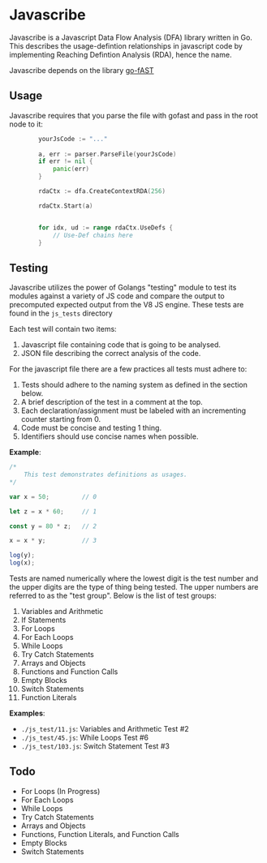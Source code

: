 # Javascribe
Javascribe is a Javascript Data Flow Analysis (DFA) library written in Go. This describes the usage-defintion relationships in javascript code by implementing Reaching Defintion Analysis (RDA), hence the name.

Javascribe depends on the library [go-fAST](https://github.com/t14raptor/go-fast/)

## Usage
Javascribe requires that you parse the file with gofast and pass in the root node to it:
```go
        yourJsCode := "..."
		
        a, err := parser.ParseFile(yourJsCode)
		if err != nil {
			panic(err)
		}

		rdaCtx := dfa.CreateContextRDA(256)

		rdaCtx.Start(a)


		for idx, ud := range rdaCtx.UseDefs {
			// Use-Def chains here
		}
```

## Testing
Javascribe utilizes the power of Golangs "testing" module to test its modules against a variety of JS code and compare the output to precomputed expected output from the V8 JS engine. These tests are found in the `js_tests` directory

Each test will contain two items:
1. Javascript file containing code that is going to be analysed.
2. JSON file describing the correct analysis of the code.

For the javascript file there are a few practices all tests must adhere to:
1. Tests should adhere to the naming system as defined in the section below.
2. A brief description of the test in a comment at the top.
3. Each declaration/assignment must be labeled with an incrementing counter starting from 0.
4. Code must be concise and testing 1 thing.
5. Identifiers should use concise names when possible.

**Example**:
```js
/*
    This test demonstrates definitions as usages.
*/

var x = 50;         // 0

let z = x * 60;     // 1

const y = 80 * z;   // 2

x = x * y;          // 3

log(y);
log(x);
```

Tests are named numerically where the lowest digit is the test number and the upper digits are the type of thing being tested. The upper numbers are referred to as the "test group". Below is the list of test groups:

01. Variables and Arithmetic
02. If Statements
03. For Loops
04. For Each Loops
05. While Loops
06. Try Catch Statements
07. Arrays and Objects
08. Functions and Function Calls
09. Empty Blocks
10. Switch Statements
11. Function Literals

**Examples**:
- `./js_test/11.js`: Variables and Arithmetic Test #2
- `./js_test/45.js`: While Loops Test #6
- `./js_test/103.js`: Switch Statement Test #3

## Todo
- For Loops (In Progress)
- For Each Loops
- While Loops
- Try Catch Statements
- Arrays and Objects
- Functions, Function Literals, and Function Calls
- Empty Blocks
- Switch Statements